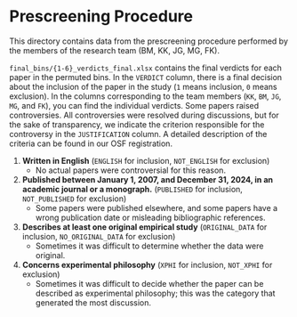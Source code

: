 # Prescreening Procedure

This directory contains data from the prescreening procedure performed by the members of the research team (BM, KK, JG, MG, FK).

`final_bins/{1-6}_verdicts_final.xlsx` contains the final verdicts for each paper in the permuted bins. In the `VERDICT` column, there is a final decision about the inclusion of the paper in the study (`1` means inclusion, `0` means exclusion). In the columns corresponding to the team members (`KK`, `BM`, `JG`, `MG`, and `FK`), you can find the individual verdicts. Some papers raised controversies. All controversies were resolved during discussions, but for the sake of transparency, we indicate the criterion responsible for the controversy in the `JUSTIFICATION` column. A detailed description of the criteria can be found in our OSF registration.

1. **Written in English** (`ENGLISH` for inclusion, `NOT_ENGLISH` for exclusion)  
   - No actual papers were controversial for this reason.
2. **Published between January 1, 2007, and December 31, 2024, in an academic journal or a monograph.** (`PUBLISHED` for inclusion, `NOT_PUBLISHED` for exclusion)  
   - Some papers were published elsewhere, and some papers have a wrong publication date or misleading bibliographic references.
3. **Describes at least one original empirical study** (`ORIGINAL_DATA` for inclusion, `NO_ORIGINAL_DATA` for exclusion)  
   - Sometimes it was difficult to determine whether the data were original.
4. **Concerns experimental philosophy** (`XPHI` for inclusion, `NOT_XPHI` for exclusion)  
   - Sometimes it was difficult to decide whether the paper can be described as experimental philosophy; this was the category that generated the most discussion.

